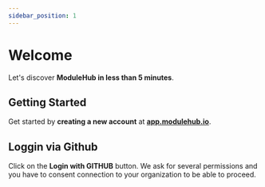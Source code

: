 ```yaml
---
sidebar_position: 1
---
```


# Welcome

Let's discover **ModuleHub in less than 5 minutes**.

## Getting Started

Get started by **creating a new account** at **<a href="https://app.modulehub.io" target="_blank">app.modulehub.io</a>**.

## Loggin via Github

Click on the **Login with GITHUB** button. We ask for several permissions and you have to consent connection to your organization to be able to proceed. 

<!-- See **[Logging using Gihub page](account/github)** for more details. -->